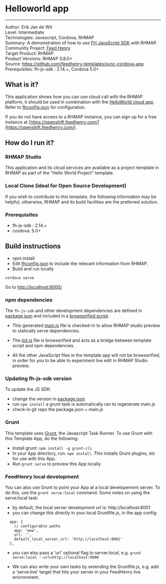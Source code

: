 # Helloworld app
---------
Author: Erik Jan de Wit   
Level: Intermediate   
Technologies: Javascript, Cordova, RHMAP   
Summary: A demonstration of how to use [FH JavaScript SDK](https://github.com/feedhenry/fh-js-sdk) with RHMAP.   
Community Project: [Feed Henry](http://feedhenry.org)   
Target Product: RHMAP   
Product Versions: RHMAP 3.8.0+   
Source: https://github.com/feedhenry-templates/sync-cordova-app   
Prerequisites: fh-js-sdk : 2.14.+, Cordova 5.0+   

## What is it?

This application shows how you can use cloud call with the RHMAP platform, it should be used in combination with the [HelloWorld cloud app](https://github.com/feedhenry-templates/helloworld-cloud). Refer to [fhconfig.json](www/fhconfig.json) for configuration.

If you do not have access to a RHMAP instance, you can sign up for a free instance at [https://openshift.feedhenry.com/](https://openshift.feedhenry.com/).

## How do I run it?  

### RHMAP Studio

This application and its cloud services are available as a project template in RHMAP as part of the "Hello World Project" template.

### Local Clone (ideal for Open Source Development)
If you wish to contribute to this template, the following information may be helpful; otherwise, RHMAP and its build facilities are the preferred solution.

###  Prerequisites  
 * fh-js-sdk : 2.14.+
 * cordova: 5.0+

## Build instructions
 * npm install
 * Edit [fhconfig.json](www/fhconfig.json) to include the relevant information from RHMAP.  
 * Build and run locally
```
cordova serve  
```
Go to [http://localhost:8000/](http://localhost:8000/)

### npm dependencies
The `fh-js-sdk` and other development dependencies are defined in [package.json](package.json) and included in a [browserified script](www/main.js).

* This generated [main.js](www/main.js) file is checked-in to allow RHMAP studio preview to statically serve dependencies.

* The [init.js](www/js/init.js) file is browserified and acts as a bridge between template script and npm dependencies. 

* All the other JavaScript files in the template app will not be browserified, in order for you to be able to experiment live edit in RHMAP Studio preview.

### Updating fh-js-sdk version
To update the JS SDK:
- change the version in [package.json](package.json)
- run `npm install` a grunt task is automatically ran to regenerate main.js
- check-in git repo the package.json + main.js

### Grunt

This template uses [Grunt](http://gruntjs.com/), the Javascript Task Runner. To use Grunt with this Template App, do the following:

* Install grunt: ```npm install -g grunt-cli```
* In your App directory, run: ```npm install```. This installs Grunt plugins, etc for use with this App.
* Run ```grunt serve``` to preview this App locally


### FeedHenry local development

You can also use Grunt to point your App at a local developement server. To do this, use the ```grunt serve:local``` command. Some notes on using the serve:local task:

* by default, the local server development url is: http://localhost:8001
* you can change this directly in your local Gruntfile.js, in the app config:

```
  app: {
    // configurable paths
    app: 'www',
    url: '',
    default_local_server_url: 'http://localhost:8001'
  },
```

* you can also pass a 'url' optional flag to server:local, e.g. ```grunt serve:local --url=http://localhost:9000```

* We can also write your own tasks by extending the Gruntfile.js, e.g. add a 'serve:live' target that hits your server in your FeedHenry live enivronment.





